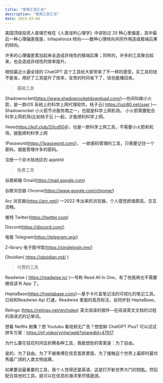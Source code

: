 ```yaml
---
title: "常用工具汇总"
description: "常用工具汇总"
date: 2023-03-04
---
```


美国顶级投资人查理芒格在《人类误判心理学》中讲到过 25 种心里偏差，其中最后一种心理偏差就是，lollapalooza 倾向——数种心理倾向共同作用造成极端后果的倾向。

许多的心理偏差累加起来会造成非线性的极端后果；同样的，许多的工具聚合起来，也会造成非线性的效率提升。

相信最近火遍全球的 ChatGPT 这个工具给大家带来了不一样的感受。买工具的钱不能省，用好了工具提升了效率，宝贵的时间省下了，钱也能赚回来。

<blockquote class="blockquote">基础工具</blockquote>

Shadowrocket(https://www.shadowrocketdownload.com/)—坊间叫做小火箭，是一款iOS 系统上的科学上网代理软件。桔子云( https://juzi80.net/user )—Shadowrocket 小火箭节点服务商之一，也就是科学上网机场。 小火箭需要配合科学上网机场(比如桔子云 )一起，才能顺利科学上网。

Veee(https://ko1.club/20cd504)，也是一款科学上网工具，不需要小火箭和机场，就能顺利科学上网

1Password(https://1password.com/)， 一款密码管理的工具，只需要记住一个密码，就能管理许多的密码。

注册一个非大陆地区的 appleId

<blockquote class="blockquote">免费工具</blockquote>

谷歌邮箱 Gmail(https://mail.google.com)

谷歌浏览器 Chrome(https://www.google.com/chrome/)

Arc 浏览器(https://arc.net/) —2022 年出来的浏览器，个人感觉颜值颇高，交互流畅。

推特 Twitter(https://twitter.com)

Discord(https://discord.com/)

电报 Telegram(https://telegram.org/)

Z-library 电子图书馆(https://singlelogin.me/)

Obsidian( https://obsidian.md/ )

<blockquote class="blockquote">付费的工具</blockquote>

Readwise ( https://readwise.io/ )—号称 Read All In One，有了他我再也不需要微信读书 App 了。

HeptaBase(https://heptabase.com/)—基于卡片盒笔记法的可视化的笔记工具。已经和Readwise Api 打通，Readwise 里面的高亮标注，会同步到 HeptaBase。

Relingo (https://relingo.net/en/index) 英文阅读的插件—在阅读英文文档的过程的渐进式的记单词。

想看 Netflix 剧集？想 Youtubu 看视频无广告？想尝鲜 ChatGPT Plus? 可以试试拼车方案：https://nf.video/yinhe/web?sharedId=47617

为什么要花钱花时间去折腾各种工具，我能想到的答案是：为了自由。

是的，为了自由。为了不被束缚在信息茧房里面，为了接触这个世界上最即时最优秀最广阔的人类文明成果。

如果要说最重要的工具，我个人觉得还是英语，这是打开新世界大门的钥匙。然后配合其他的工具，就可以在信息的海洋里尽情遨游。

